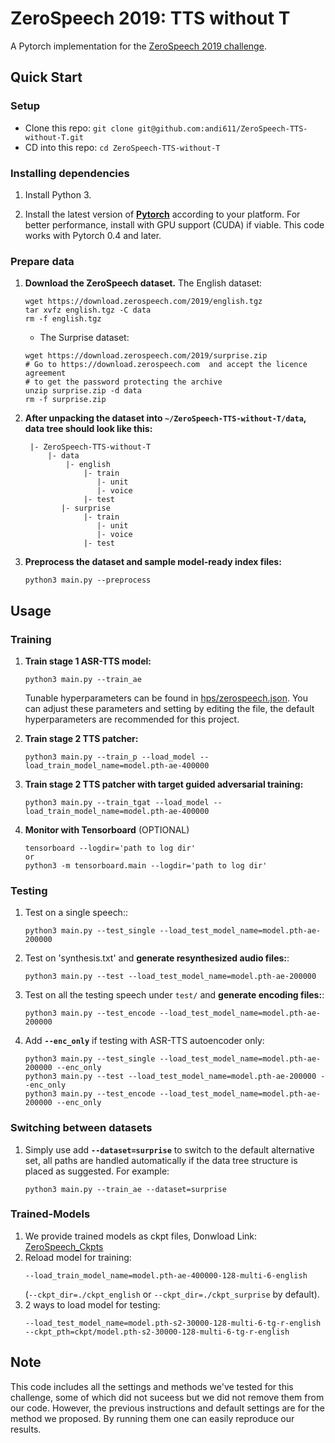 # ZeroSpeech 2019: TTS without T
A Pytorch implementation for the [ZeroSpeech 2019 challenge](https://zerospeech.com/2019/).

## Quick Start

### Setup
* Clone this repo: `git clone git@github.com:andi611/ZeroSpeech-TTS-without-T.git`
* CD into this repo: `cd ZeroSpeech-TTS-without-T`

### Installing dependencies

1. Install Python 3.

2. Install the latest version of **[Pytorch](https://pytorch.org/get-started/locally/)** according to your platform. For better
	performance, install with GPU support (CUDA) if viable. This code works with Pytorch 0.4 and later.

### Prepare data

1. **Download the ZeroSpeech dataset.**
	The English dataset:
	```
	wget https://download.zerospeech.com/2019/english.tgz
	tar xvfz english.tgz -C data
	rm -f english.tgz
	```
	- The Surprise dataset:
	```
	wget https://download.zerospeech.com/2019/surprise.zip
	# Go to https://download.zerospeech.com  and accept the licence agreement 
	# to get the password protecting the archive
	unzip surprise.zip -d data
	rm -f surprise.zip
	```

2. **After unpacking the dataset into `~/ZeroSpeech-TTS-without-T/data`, data tree should look like this:**
	```
	 |- ZeroSpeech-TTS-without-T
		 |- data
			 |- english
				 |- train
				 	|- unit
				 	|- voice
				 |- test
			|- surprise
				 |- train
				 	|- unit
				 	|- voice
				 |- test
	```

3. **Preprocess the dataset and sample model-ready index files:**
	```
	python3 main.py --preprocess
	```

## Usage

### Training

1. **Train stage 1 ASR-TTS model:**
	```
	python3 main.py --train_ae
	```
	Tunable hyperparameters can be found in [hps/zerospeech.json](hps/zerospeech.json). 
	You can adjust these parameters and setting by editing the file, the default hyperparameters are recommended for this project.

2. **Train stage 2 TTS patcher:**
	```
	python3 main.py --train_p --load_model --load_train_model_name=model.pth-ae-400000
	```

3. **Train stage 2 TTS patcher with target guided adversarial training:**
	```
	python3 main.py --train_tgat --load_model --load_train_model_name=model.pth-ae-400000
	```

4. **Monitor with Tensorboard** (OPTIONAL)
	```
	tensorboard --logdir='path to log dir'
	or
	python3 -m tensorboard.main --logdir='path to log dir'
	```


### Testing
1. Test on a single speech::
	```
	python3 main.py --test_single --load_test_model_name=model.pth-ae-200000
	```

2. Test on 'synthesis.txt' and **generate resynthesized audio files:**:
	```
	python3 main.py --test --load_test_model_name=model.pth-ae-200000
	```

3. Test on all the testing speech under `test/` and **generate encoding files:**:
	```
	python3 main.py --test_encode --load_test_model_name=model.pth-ae-200000
	```

4. Add **`--enc_only`** if testing with ASR-TTS autoencoder only:
	```
	python3 main.py --test_single --load_test_model_name=model.pth-ae-200000 --enc_only
	python3 main.py --test --load_test_model_name=model.pth-ae-200000 --enc_only
	python3 main.py --test_encode --load_test_model_name=model.pth-ae-200000 --enc_only
	```

### Switching between datasets
1. Simply use add **`--dataset=surprise`** to switch to the default alternative set, all paths are handled automatically if the data tree structure is placed as suggested.
	For example:
	```
	python3 main.py --train_ae --dataset=surprise
	```

### Trained-Models
1. We provide trained models as ckpt files, Donwload Link: [ZeroSpeech_Ckpts]()
2. Reload model for training:
	```
	--load_train_model_name=model.pth-ae-400000-128-multi-6-english
	```
	(`--ckpt_dir=./ckpt_english` or `--ckpt_dir=./ckpt_surprise` by default).
3. 2 ways to load model for testing:
	```
	--load_test_model_name=model.pth-s2-30000-128-multi-6-tg-r-english
	--ckpt_pth=ckpt/model.pth-s2-30000-128-multi-6-tg-r-english
	```


## Note
This code includes all the settings and methods we've tested for this challenge, some of which did not suceess but we did not remove them from our code. However, the previous instructions and default settings are for the method we proposed. By running them one can easily reproduce our results.

